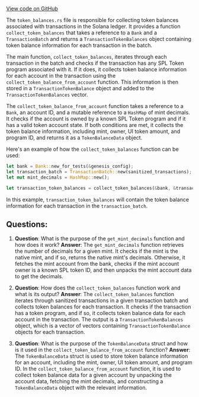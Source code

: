 
[View code on GitHub](https://github.com/solana-labs/solana/blob/master/ledger/src/token_balances.rs)

The `token_balances.rs` file is responsible for collecting token balances associated with transactions in the Solana ledger. It provides a function `collect_token_balances` that takes a reference to a `Bank` and a `TransactionBatch` and returns a `TransactionTokenBalances` object containing token balance information for each transaction in the batch.

The main function, `collect_token_balances`, iterates through each transaction in the batch and checks if the transaction has any SPL Token program associated with it. If it does, it collects token balance information for each account in the transaction using the `collect_token_balance_from_account` function. This information is then stored in a `TransactionTokenBalance` object and added to the `TransactionTokenBalances` vector.

The `collect_token_balance_from_account` function takes a reference to a `Bank`, an account ID, and a mutable reference to a `HashMap` of mint decimals. It checks if the account is owned by a known SPL Token program and if it has a valid token account state. If both conditions are met, it collects the token balance information, including mint, owner, UI token amount, and program ID, and returns it as a `TokenBalanceData` object.

Here's an example of how the `collect_token_balances` function can be used:

```rust
let bank = Bank::new_for_tests(&genesis_config);
let transaction_batch = TransactionBatch::new(sanitized_transactions);
let mut mint_decimals = HashMap::new();

let transaction_token_balances = collect_token_balances(&bank, &transaction_batch, &mut mint_decimals);
```

In this example, `transaction_token_balances` will contain the token balance information for each transaction in the `transaction_batch`.
## Questions: 
 1. **Question**: What is the purpose of the `get_mint_decimals` function and how does it work?
   **Answer**: The `get_mint_decimals` function retrieves the number of decimals for a given mint. It checks if the mint is the native mint, and if so, returns the native mint's decimals. Otherwise, it fetches the mint account from the bank, checks if the mint account owner is a known SPL token ID, and then unpacks the mint account data to get the decimals.

2. **Question**: How does the `collect_token_balances` function work and what is its output?
   **Answer**: The `collect_token_balances` function iterates through sanitized transactions in a given transaction batch and collects token balances for each transaction. It checks if the transaction has a token program, and if so, it collects token balance data for each account in the transaction. The output is a `TransactionTokenBalances` object, which is a vector of vectors containing `TransactionTokenBalance` objects for each transaction.

3. **Question**: What is the purpose of the `TokenBalanceData` struct and how is it used in the `collect_token_balance_from_account` function?
   **Answer**: The `TokenBalanceData` struct is used to store token balance information for an account, including the mint, owner, UI token amount, and program ID. In the `collect_token_balance_from_account` function, it is used to collect token balance data for a given account by unpacking the account data, fetching the mint decimals, and constructing a `TokenBalanceData` object with the relevant information.